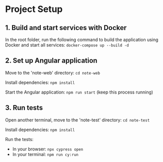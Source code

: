# Project Setup

## 1. Build and start services with Docker

In the root folder, run the following command to build the application using Docker and start all services: `docker-compose up --build -d` 

## 2. Set up Angular application

Move to the 'note-web' directory: `cd note-web`

Install dependencies: `npm install`

Start the Angular application: `npm run start` (keep this process running)

## 3. Run tests

Open another terminal, move to the 'note-test' directory: `cd note-test`

Install dependencies: `npm install`

Run the tests:

- In your browser: `npx cypress open`
- In your terminal: `npm run cy:run`
